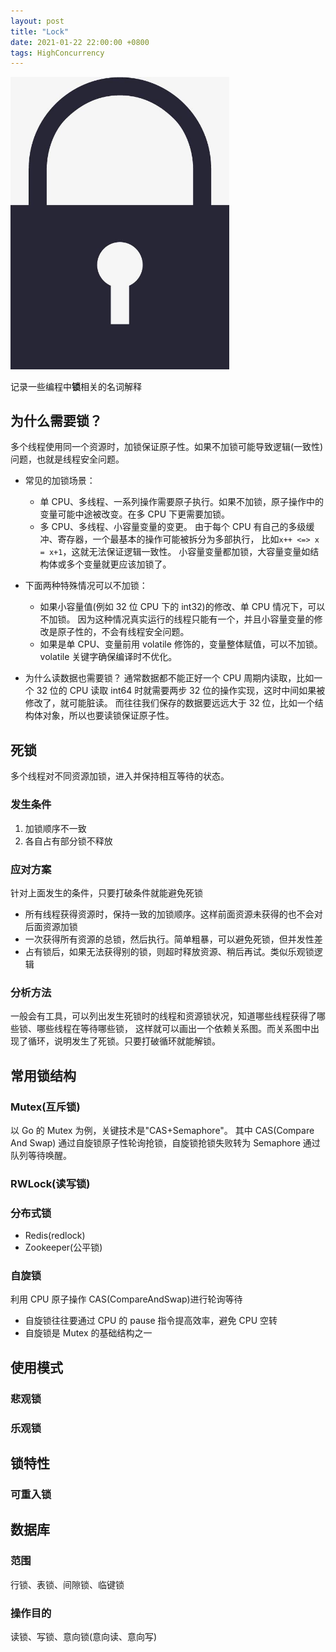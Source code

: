 ```yaml
---
layout: post
title: "Lock"
date: 2021-01-22 22:00:00 +0800
tags: HighConcurrency
---
```


<img src="/assets/images/2021-01-23-Lock_1.jpeg" alt="Lock" width="350"/>

记录一些编程中**锁**相关的名词解释

## 为什么需要锁？

多个线程使用同一个资源时，加锁保证原子性。如果不加锁可能导致逻辑(一致性)问题，也就是线程安全问题。

- 常见的加锁场景：

  - 单 CPU、多线程、一系列操作需要原子执行。如果不加锁，原子操作中的变量可能中途被改变。在多 CPU 下更需要加锁。
  - 多 CPU、多线程、小容量变量的变更。
    由于每个 CPU 有自己的多级缓冲、寄存器，一个最基本的操作可能被拆分为多部执行，
    比如`x++ <=> x = x+1`，这就无法保证逻辑一致性。
    小容量变量都加锁，大容量变量如结构体或多个变量就更应该加锁了。

- 下面两种特殊情况可以不加锁：

  - 如果小容量值(例如 32 位 CPU 下的 int32)的修改、单 CPU 情况下，可以不加锁。
    因为这种情况真实运行的线程只能有一个，并且小容量变量的修改是原子性的，不会有线程安全问题。
  - 如果是单 CPU、变量前用 volatile 修饰的，变量整体赋值，可以不加锁。volatile 关键字确保编译时不优化。

- 为什么读数据也需要锁？
  通常数据都不能正好一个 CPU 周期内读取，比如一个 32 位的 CPU 读取 int64 时就需要两步 32 位的操作实现，这时中间如果被修改了，就可能脏读。
  而往往我们保存的数据要远远大于 32 位，比如一个结构体对象，所以也要读锁保证原子性。

## 死锁

多个线程对不同资源加锁，进入并保持相互等待的状态。

### 发生条件

1. 加锁顺序不一致
2. 各自占有部分锁不释放

### 应对方案

针对上面发生的条件，只要打破条件就能避免死锁

- 所有线程获得资源时，保持一致的加锁顺序。这样前面资源未获得的也不会对后面资源加锁
- 一次获得所有资源的总锁，然后执行。简单粗暴，可以避免死锁，但并发性差
- 占有锁后，如果无法获得别的锁，则超时释放资源、稍后再试。类似乐观锁逻辑

### 分析方法

一般会有工具，可以列出发生死锁时的线程和资源锁状况，知道哪些线程获得了哪些锁、哪些线程在等待哪些锁，
这样就可以画出一个依赖关系图。而关系图中出现了循环，说明发生了死锁。只要打破循环就能解锁。

## 常用锁结构

### Mutex(互斥锁)

以 Go 的 Mutex 为例，关键技术是"CAS+Semaphore"。
其中 CAS(Compare And Swap) 通过自旋锁原子性轮询抢锁，自旋锁抢锁失败转为 Semaphore 通过队列等待唤醒。

### RWLock(读写锁)

### 分布式锁

- Redis(redlock)
- Zookeeper(公平锁)

### 自旋锁

利用 CPU 原子操作 CAS(CompareAndSwap)进行轮询等待

- 自旋锁往往要通过 CPU 的 pause 指令提高效率，避免 CPU 空转
- 自旋锁是 Mutex 的基础结构之一

## 使用模式

### 悲观锁

### 乐观锁

## 锁特性

### 可重入锁

## 数据库

### 范围

行锁、表锁、间隙锁、临键锁

### 操作目的

读锁、写锁、意向锁(意向读、意向写)
